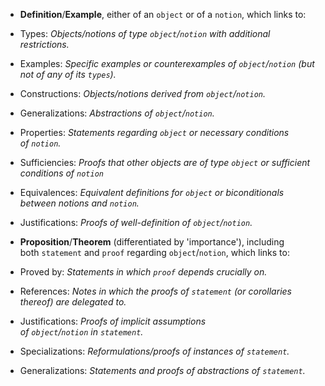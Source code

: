 - **Definition**/**Example**, either of an `object` or of a `notion`, which links to:
- Types: _Objects/notions of type `object`/`notion` with additional restrictions._
- Examples: _Specific examples or counterexamples of `object`/`notion` (but not of any of its `types`)._
- Constructions: _Objects/notions derived from `object`/`notion`._
- Generalizations: _Abstractions of `object`/`notion`._

- Properties: _Statements regarding `object` or necessary conditions of `notion`._
- Sufficiencies: _Proofs that other objects are of type `object` or sufficient conditions of `notion`_
- Equivalences: _Equivalent definitions for `object` or biconditionals between notions and `notion`._
- Justifications: _Proofs of well-definition of `object`/`notion`._

- **Proposition**/**Theorem** (differentiated by 'importance'), including both `statement` and `proof` regarding `object`/`notion`, which links to:
- Proved by: _Statements in which `proof` depends crucially on._
- References: _Notes in which the proofs of `statement` (or corollaries thereof) are delegated to._
- Justifications: _Proofs of implicit assumptions of `object`/`notion` in `statement`._

- Specializations: _Reformulations/proofs of instances of `statement`._
- Generalizations: _Statements and proofs of abstractions of `statement`._
